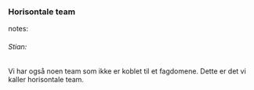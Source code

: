 ### Horisontale team




notes:
###### Stian:

Vi har også noen team som ikke er koblet til et fagdomene. Dette er det vi kaller horisontale team. 


